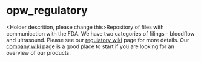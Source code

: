 # opw_regulatory
<Holder descrition, please change this>Repository of files with communication with the FDA. We have two categories of filings - bloodflow and ultrasound. Please see our [regulatory wiki](http://162.246.254.83/index.php/Regulatory) page for more details. Our [company wiki](http://162.246.254.83/index.php/Openwater_Wiki) page is a good place to start if you are looking for an overview of our products.
